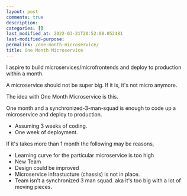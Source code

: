 ```yaml
---
layout: post
comments: true
description:
categories: []
last_modified_at: 2022-03-21T20:52:08.052481
last-modified-purpose:
permalink: /one-month-microservice/
title: One Month Microservice
---
```


I aspire to build microservices/microfrontends and deploy to production within a month.

A microservice should not be super big. If it is, it's not micro anymore.

The idea with One Month Microservice is this. 

One month and a synchronized-3-man-squad is enough to code up a microservice and deploy to production.
- Assuming 3 weeks of coding.
- One week of deployment.

If it's takes more than 1 month the following may be reasons,
- Learning curve for the particular microservice is too high
- New Team
- Design could be improved
- Microservice infrastucture (chassis) is not in place.
- Team isn't a synchronized 3 man squad. aka it's too big with a lot of moving pieces.